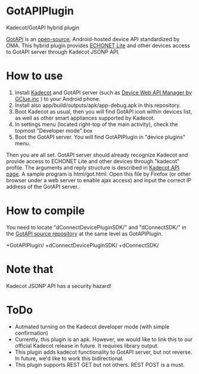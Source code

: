 # GotAPIPlugin
Kadecot/GotAPI hybrid plugin

[GotAPI](https://device-webapi.org/) is an [open-source](https://github.com/DeviceConnect), Android-hosted device API standardized by OMA. This hybrid plugin provides [ECHONET Lite](http://www.echonet.gr.jp/) and other devices access to GotAPI server through Kadecot JSONP API.

# How to use
1. Install [Kadecot](https://play.google.com/store/apps/details?id=com.sonycsl.Kadecot) and GotAPI server (such as [Device Web API Manager by GClue.inc](https://play.google.com/store/apps/details?id=org.deviceconnect.android.manager) ) to your Android phone.
2. Install also app/build/outputs/apk/app-debug.apk in this repository.
3. Boot Kadecot as usual, then you will find GotAPI icon within devices list, as well as other smart appliances supported by Kadecot. 
4. In settings menu (located right-top of the main activity), check the topmost "Developer mode" box
5. Boot the GotAPI server. You will find GotAPIPlugin in "device plugins" menu.

Then you are all set. GotAPI server should already recognize Kadecot and provide access to ECHONET Lite and other devices through "kadecot" profile. The arguments and reply structure is described in [Kadecot API page](http://kadecot.net/blog/2750/).
A sample program is html/got.html. Open this file by Firefox (or other browser under a web server to enable ajax access) and input the correct IP address of the GotAPI server.

# How to compile

You need to locate "dConnectDevicePluginSDK/" and "dConnectSDK/" in the [GotAPI source repository](https://github.com/DeviceConnect/DeviceConnect-Android) at the same level as GotAPIPlugin.

+GotAPIPlugin/
+dConnectDevicePluginSDK/
+dConnectSDK/
 
# Note that
Kadecot JSONP API has a security hazard!

# ToDo
- Autmated turning on the Kadecot developer mode (with simple confirmation)
- Currently, this plugin is an apk. However, we would like to link this to our official Kadecot release in future. It requires library output.
- This plugin adds kadecot functionality to GotAPI server, but not reverse. In future, we'd like to work this bidirectional.
- This plugin supports REST GET but not others. REST POST is a must.
